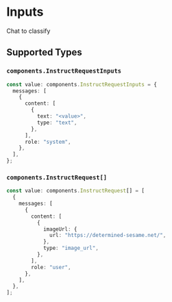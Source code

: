 # Inputs

Chat to classify


## Supported Types

### `components.InstructRequestInputs`

```typescript
const value: components.InstructRequestInputs = {
  messages: [
    {
      content: [
        {
          text: "<value>",
          type: "text",
        },
      ],
      role: "system",
    },
  ],
};
```

### `components.InstructRequest[]`

```typescript
const value: components.InstructRequest[] = [
  {
    messages: [
      {
        content: [
          {
            imageUrl: {
              url: "https://determined-sesame.net/",
            },
            type: "image_url",
          },
        ],
        role: "user",
      },
    ],
  },
];
```

